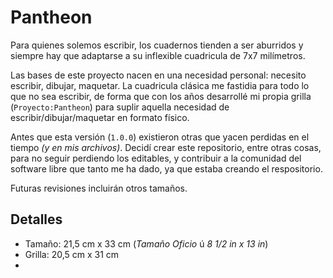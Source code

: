 # Pantheon
Para quienes solemos escribir, los cuadernos tienden a ser aburridos y siempre hay que adaptarse a su inflexible cuadricula de 7x7 milímetros.

Las bases de este proyecto nacen en una necesidad personal: necesito escribir, dibujar, maquetar. La cuadricula clásica me fastidia para todo lo que no sea escribir, de forma que con los años desarrollé mi propia grilla (```Proyecto:Pantheon```) para suplir aquella necesidad de escribir/dibujar/maquetar en formato físico.

Antes que esta versión (```1.0.0```) existieron otras que yacen perdidas en el tiempo _(y en mis archivos)_. Decidí crear este repositorio, entre otras cosas, para no seguir perdiendo los editables, y  contribuir a la comunidad del software libre que tanto me ha dado, ya que estaba creando el respositorio.

Futuras revisiones incluirán otros tamaños.

## Detalles
- Tamaño: 21,5 cm x 33 cm (_Tamaño Oficio_ ú _8 1/2 in x 13 in_)
- Grilla: 20,5 cm x 31 cm
- 